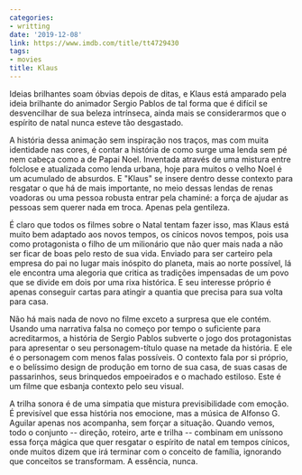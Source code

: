 ```yaml
---
categories:
- writting
date: '2019-12-08'
link: https://www.imdb.com/title/tt4729430
tags:
- movies
title: Klaus
---
```


Ideias brilhantes soam óbvias depois de ditas, e Klaus está amparado pela ideia brilhante do animador Sergio Pablos de tal forma que é difícil se desvencilhar de sua beleza intrínseca, ainda mais se considerarmos que o espírito de natal nunca esteve tão desgastado.

A história dessa animação sem inspiração nos traços, mas com muita identidade nas cores, é contar a história de como surge uma lenda sem pé nem cabeça como a de Papai Noel. Inventada através de uma mistura entre folclose e atualizada como lenda urbana, hoje para muitos o velho Noel é um acumulado de absurdos. E "Klaus" se insere dentro desse contexto para resgatar o que há de mais importante, no meio dessas lendas de renas voadoras ou uma pessoa robusta entrar pela chaminé: a força de ajudar as pessoas sem querer nada em troca. Apenas pela gentileza.

É claro que todos os filmes sobre o Natal tentam fazer isso, mas Klaus está muito bem adaptado aos novos tempos, os cínicos novos tempos, pois usa como protagonista o filho de um milionário que não quer mais nada a não ser ficar de boas pelo resto de sua vida. Enviado para ser carteiro pela empresa do pai no lugar mais inóspito do planeta, mais ao norte possível, lá ele encontra uma alegoria que critica as tradições impensadas de um povo que se divide em dois por uma rixa histórica. E seu interesse próprio é apenas conseguir cartas para atingir a quantia que precisa para sua volta para casa.

Não há mais nada de novo no filme exceto a surpresa que ele contém. Usando uma narrativa falsa no começo por tempo o suficiente para acreditarmos, a história de Sergio Pablos subverte o jogo dos protagonistas para apresentar o seu personagem-título quase na metade da história. E ele é o personagem com menos falas possíveis. O contexto fala por si próprio, e o belíssimo design de produção em torno de sua casa, de suas casas de passarinhos, seus brinquedos empoeirados e o machado estiloso. Este é um filme que esbanja contexto pelo seu visual.

A trilha sonora é de uma simpatia que mistura previsibilidade com emoção. É previsível que essa história nos emocione, mas a música de Alfonso G. Aguilar apenas nos acompanha, sem forçar a situação. Quando vemos, todo o conjunto -- direção, roteiro, arte e trilha -- combinam em uníssono essa força mágica que quer resgatar o espírito de natal em tempos cínicos, onde muitos dizem que irá terminar com o conceito de família, ignorando que conceitos se transformam. A essência, nunca.